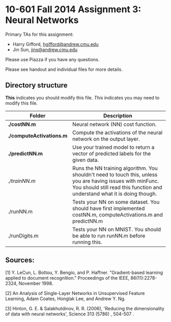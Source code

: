 # 10-601 Fall 2014 Assignment 3: Neural Networks #

Primary TAs for this assignment:

- Harry Gifford, hgifford@andrew.cmu.edu
- Jin Sun, jins@andrew.cmu.edu

Please use Piazza if you have any questions.

Please see handout and individual files for more details.

## Directory structure

**This** indicates you should modify this file.
_This_ indicates you may need to modify this file.

Folder                     | Description
------                     | -----------
**./costNN.m**             | Neural network (NN) cost function.
**./computeActivations.m** | Compute the activations of the neural network on the output layer.
**./predictNN.m**          | Use your trained model to return a vector of predicted labels for the given data.
_./trainNN.m_              | Runs the NN training algorithm. You shouldn't need to touch this, unless you are having issues with minFunc. You should still read this function and understand what it is doing though.
./runNN.m                  | Tests your NN on some dataset. You should have first implemented costNN.m, computeActivations.m and predictNN.m
./runDigits.m              | Tests your NN on MNIST. You should be able to run runNN.m before running this.

## Sources:

[1] Y. LeCun, L. Bottou, Y. Bengio, and P. Haffner. "Gradient-based learning applied to document recognition." Proceedings of the IEEE, 86(11):2278-2324, November 1998.

[2] An Analysis of Single-Layer Networks in Unsupervised Feature Learning, Adam Coates, Honglak Lee, and Andrew Y. Ng.

[3] Hinton, G. E. & Salakhutdinov, R. R. (2006), 'Reducing the dimensionality of data with neural networks', Science 313 (5786) , 504-507 .